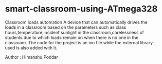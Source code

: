 # smart-classroom-using-ATmega328
Classroom loads automation
A device that can automatically drives the loads in a classroom based on the parameters such as class hours,temperature,incident sunlight in the classroom,carelessness of students due to which loads remain on when there is no one in the classroom.
The code for the project is an ino file while the external library used is also added with it.

Author : Himanshu Poddar
